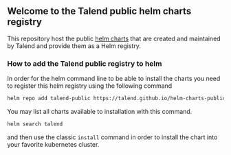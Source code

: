 ## Welcome to the Talend public helm charts registry

This repository host the public [helm charts](https://helm.sh/) that are created and maintained by Talend and provide them as a Helm registry.


### How to add the Talend public registry to helm

In order for the helm command line to be able to install the charts you need to register this helm registry using the following command

```bash
helm repo add talend-public https://talend.github.io/helm-charts-public
```

You may list all charts available to installation with this command.
```bash
helm search talend
```

and then use the classic `install` command in order to install the chart into your favorite kubernetes cluster.
